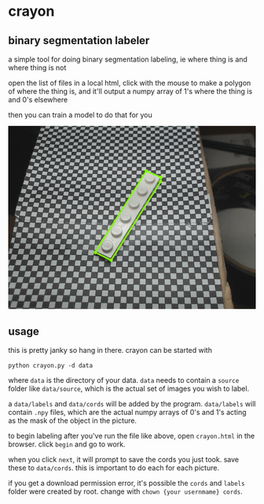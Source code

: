 # crayon
## binary segmentation labeler

a simple tool for doing binary segmentation labeling, ie where thing is and where thing is not

open the list of files in a local html, click with the mouse to make a polygon of where the thing is, and it'll output a numpy array of 1's where the thing is and 0's elsewhere

then you can train a model to do that for you

![alt text](https://raw.githubusercontent.com/spencerhhubert/crayon/main/assets/example_pic3.png)

## usage

this is pretty janky so hang in there. crayon can be started with
```
python crayon.py -d data
```
where `data` is the directory of your data. `data` needs to contain a `source` folder like `data/source`, which is the actual set of images you wish to label.

a `data/labels` and `data/cords` will be added by the program. `data/labels` will contain `.npy` files, which are the actual numpy arrays of 0's and 1's acting as the mask of the object in the picture.

to begin labeling after you've run the file like above, open `crayon.html` in the browser. click `begin` and go to work.

when you click `next`, it will prompt to save the cords you just took. save these to `data/cords`. this is important to do each for each picture.

if you get a download permission error, it's possible the `cords` and `labels` folder were created by root. change with `chown {your usernmame} cords`.

